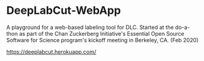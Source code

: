# DeepLabCut-WebApp
  A playground for a web-based labeling tool for DLC. Started at the do-a-thon as part of the Chan Zuckerberg Initiative's Essential Open Source Software for Science program's kickoff meeting in Berkeley, CA. (Feb 2020)
  
  https://deeplabcut.herokuapp.com/
